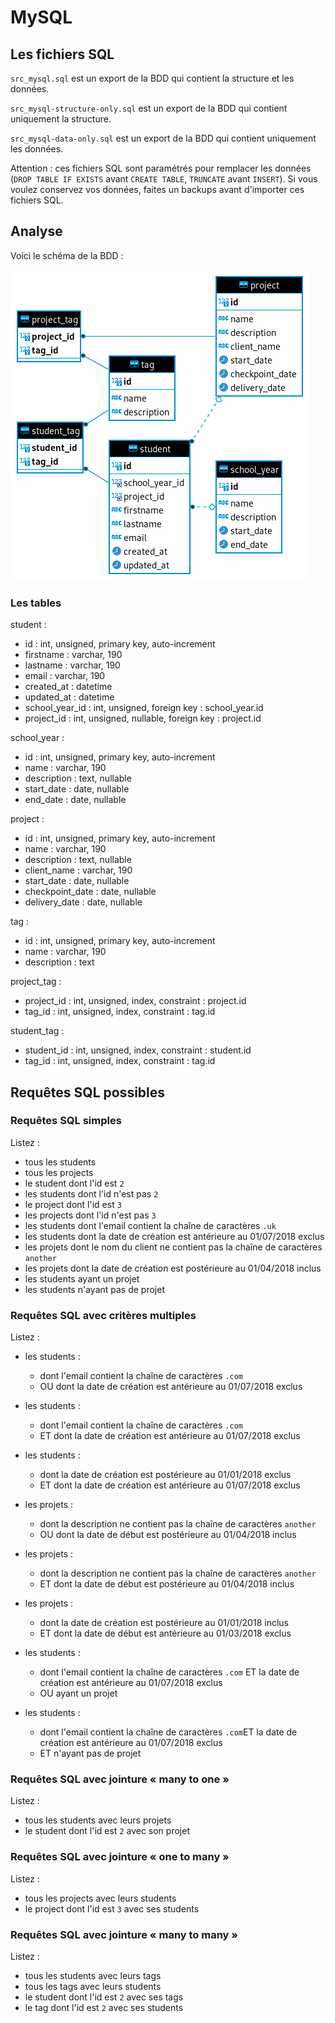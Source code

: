 # MySQL

## Les fichiers SQL

`src_mysql.sql` est un export de la BDD qui contient la structure et les données.

`src_mysql-structure-only.sql` est un export de la BDD qui contient uniquement la structure.

`src_mysql-data-only.sql` est un export de la BDD qui contient uniquement les données.

Attention : ces fichiers SQL sont paramétrés pour remplacer les données (`DROP TABLE IF EXISTS` avant `CREATE TABLE`, `TRUNCATE` avant `INSERT`).
Si vous voulez conservez vos données, faites un backups avant d'importer ces fichiers SQL.

## Analyse

Voici le schéma de la BDD :

![Schéma de la BDD](img/src_mariadb-schema.png)

### Les tables

student :

- id : int, unsigned, primary key, auto-increment
- firstname : varchar, 190
- lastname : varchar, 190
- email : varchar, 190
- created_at : datetime
- updated_at : datetime
- school_year_id : int, unsigned, foreign key : school_year.id
- project_id : int, unsigned, nullable, foreign key : project.id

school_year :

- id : int, unsigned, primary key, auto-increment
- name : varchar, 190
- description : text, nullable
- start_date : date, nullable
- end_date : date, nullable

project :

- id : int, unsigned, primary key, auto-increment
- name : varchar, 190
- description : text, nullable
- client_name : varchar, 190
- start_date : date, nullable
- checkpoint_date : date, nullable
- delivery_date : date, nullable

tag :

- id : int, unsigned, primary key, auto-increment
- name : varchar, 190
- description : text

project_tag :

- project_id : int, unsigned, index, constraint : project.id
- tag_id : int, unsigned, index, constraint : tag.id

student_tag :

- student_id : int, unsigned, index, constraint : student.id
- tag_id : int, unsigned, index, constraint : tag.id

## Requêtes SQL possibles

### Requêtes SQL simples

Listez :

- tous les students
- tous les projects
- le student dont l'id est `2`
- les students dont l'id n'est pas `2`
- le project dont l'id est `3`
- les projects dont l'id n'est pas `3`
- les students dont l'email contient la chaîne de caractères `.uk`
- les students dont la date de création est antérieure au 01/07/2018 exclus
- les projets dont le nom du client ne contient pas la chaîne de caractères `another`
- les projets dont la date de création est postérieure au 01/04/2018 inclus
- les students ayant un projet
- les students n'ayant pas de projet

### Requêtes SQL avec critères multiples

Listez :

- les students :
  - dont l'email contient la chaîne de caractères `.com`
  - OU dont la date de création est antérieure au 01/07/2018 exclus

- les students :
  - dont l'email contient la chaîne de caractères `.com`
  - ET dont la date de création est antérieure au 01/07/2018 exclus

- les students :
  - dont la date de création est postérieure au 01/01/2018 exclus
  - ET dont la date de création est antérieure au 01/07/2018 exclus

- les projets :
  - dont la description ne contient pas la chaîne de caractères `another`
  - OU dont la date de début est postérieure au 01/04/2018 inclus

- les projets :
  - dont la description ne contient pas la chaîne de caractères `another`
  - ET dont la date de début est postérieure au 01/04/2018 inclus

- les projets :
  - dont la date de création est postérieure au 01/01/2018 inclus
  - ET dont la date de début est antérieure au 01/03/2018 exclus

- les students :
  - dont l'email contient la chaîne de caractères `.com` ET la date de création est antérieure au 01/07/2018 exclus
  - OU ayant un projet

- les students :
  - dont l'email contient la chaîne de caractères `.com`ET la date de création est antérieure au 01/07/2018 exclus
  - ET n'ayant pas de projet

### Requêtes SQL avec jointure « many to one »

Listez :

- tous les students avec leurs projets
- le student dont l'id est `2` avec son projet

### Requêtes SQL avec jointure « one to many »

Listez :

- tous les projects avec leurs students
- le project dont l'id est `3` avec ses students

### Requêtes SQL avec jointure « many to many »

Listez :

- tous les students avec leurs tags
- tous les tags avec leurs students
- le student dont l'id est `2` avec ses tags
- le tag dont l'id est `2` avec ses students

